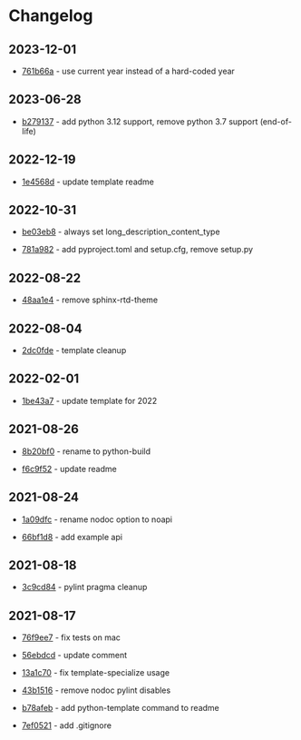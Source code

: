 # Changelog

## 2023-12-01

- [761b66a](https://github.com/craigahobbs/python-template/commit/761b66a) - use current year instead of a hard-coded year

## 2023-06-28

- [b279137](https://github.com/craigahobbs/python-template/commit/b279137) - add python 3.12 support, remove python 3.7 support \(end-of-life\)

## 2022-12-19

- [1e4568d](https://github.com/craigahobbs/python-template/commit/1e4568d) - update template readme

## 2022-10-31

- [be03eb8](https://github.com/craigahobbs/python-template/commit/be03eb8) - always set long_description_content_type

- [781a982](https://github.com/craigahobbs/python-template/commit/781a982) - add pyproject.toml and setup.cfg, remove setup.py

## 2022-08-22

- [48aa1e4](https://github.com/craigahobbs/python-template/commit/48aa1e4) - remove sphinx-rtd-theme

## 2022-08-04

- [2dc0fde](https://github.com/craigahobbs/python-template/commit/2dc0fde) - template cleanup

## 2022-02-01

- [1be43a7](https://github.com/craigahobbs/python-template/commit/1be43a7) - update template for 2022

## 2021-08-26

- [8b20bf0](https://github.com/craigahobbs/python-template/commit/8b20bf0) - rename to python-build

- [f6c9f52](https://github.com/craigahobbs/python-template/commit/f6c9f52) - update readme

## 2021-08-24

- [1a09dfc](https://github.com/craigahobbs/python-template/commit/1a09dfc) - rename nodoc option to noapi

- [66bf1d8](https://github.com/craigahobbs/python-template/commit/66bf1d8) - add example api

## 2021-08-18

- [3c9cd84](https://github.com/craigahobbs/python-template/commit/3c9cd84) - pylint pragma cleanup

## 2021-08-17

- [76f9ee7](https://github.com/craigahobbs/python-template/commit/76f9ee7) - fix tests on mac

- [56ebdcd](https://github.com/craigahobbs/python-template/commit/56ebdcd) - update comment

- [13a1c70](https://github.com/craigahobbs/python-template/commit/13a1c70) - fix template-specialize usage

- [43b1516](https://github.com/craigahobbs/python-template/commit/43b1516) - remove nodoc pylint disables

- [b78afeb](https://github.com/craigahobbs/python-template/commit/b78afeb) - add python-template command to readme

- [7ef0521](https://github.com/craigahobbs/python-template/commit/7ef0521) - add .gitignore
